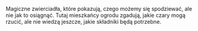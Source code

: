 ﻿Magiczne zwierciadła, które pokazują, czego możemy się spodziewać, ale nie jak to osiągnąć. Tutaj mieszkańcy ogrodu zgadują, jakie czary mogą rzucić, ale nie wiedzą jeszcze, jakie składniki będą potrzebne.
